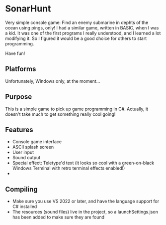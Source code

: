 # SonarHunt
Very simple console game: Find an enemy submarine in dephts of the ocean using pings, only!
I had a similar game, written in BASIC, when I was a kid. It was one of the first programs I really understood,
and I learned a lot modifying it. So I figured it would be a good choice for others to start programming.

Have fun!

## Platforms
Unfortunately, Windows only, at the moment...

## Purpose
This is a simple game to pick up game programming in C#. Actually, it doesn't take much to get something
really cool going!

## Features
* Console game interface
* ASCII splash screen
* User input
* Sound output
* Special effect: Teletype'd text (it looks so cool with a green-on-black Windows Terminal with retro terminal effects enabled!)
* 
## Compiling
* Make sure you use VS 2022 or later, and have the language support for C# installed
* The resources (sound files) live in the project, so a launchSettings.json has been added to make sure they are found
